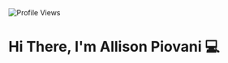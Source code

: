 <img src="https://komarev.com/ghpvc/?username=piovani&color=yellow" alt="Profile Views" aligh="right" />

<h1 align="left">Hi There, I'm Allison Piovani 💻</h1>

<!--
**piovani/piovani** is a ✨ _special_ ✨ repository because its `README.md` (this file) appears on your GitHub profile.

Here are some ideas to get you started:

- 🔭 I’m currently working on ...
- 🌱 I’m currently learning ...
- 👯 I’m looking to collaborate on ...
- 🤔 I’m looking for help with ...
- 💬 Ask me about ...
- 📫 How to reach me: ...
- 😄 Pronouns: ...
- ⚡ Fun fact: ...
-->
